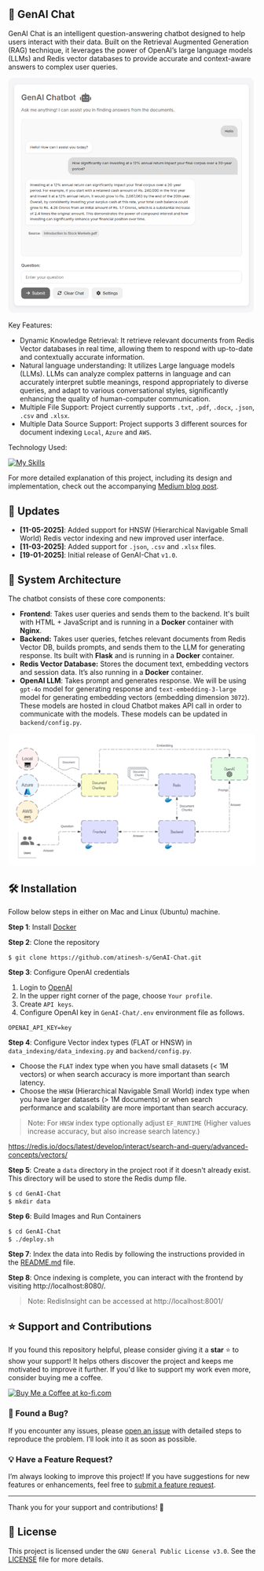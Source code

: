 ## 🤖 GenAI Chat
GenAI Chat is an intelligent question-answering chatbot designed to help users interact with their data. Built on the Retrieval Augmented Generation (RAG) technique, it leverages the power of OpenAI’s large language models (LLMs) and Redis vector databases to provide accurate and context-aware answers to complex user queries.

<img src="data_indexing/images/genai_chat_ui.png" alt="GenAI Chat" width="500" style="border-radius: 10px;">

Key Features:
- Dynamic Knowledge Retrieval: It retrieve relevant documents from Redis Vector databases in real time, allowing them to respond with up-to-date and contextually accurate information.
- Natural language understanding: It utilizes Large language models (LLMs). LLMs can analyze complex patterns in language and can accurately interpret subtle meanings, respond appropriately to diverse queries, and adapt to various conversational styles, significantly enhancing the quality of human-computer communication.
- Multiple File Support: Project currently supports `.txt`, `.pdf`, `.docx`, `.json`, `.csv` and `.xlsx`.
- Multiple Data Source Support: Project supports 3 different sources for document indexing `Local`, `Azure` and `AWS`.

Technology Used:

[![My Skills](https://skillicons.dev/icons?i=python,flask,html,nginx,docker,redis,aws,azure,openai)](https://skillicons.dev)

For more detailed explanation of this project, including its design and implementation, check out the accompanying [Medium blog post](https://atinesh.medium.com/building-a-retrieval-augmented-generation-rag-chatbot-9a86c5b05691).


## 🚀 Updates
- **[11-05-2025]**: Added support for HNSW (Hierarchical Navigable Small World) Redis vector indexing and new improved user interface.
- **[11-03-2025]**: Added support for `.json`, `.csv` and `.xlsx` files.
- **[19-01-2025]**: Initial release of GenAI-Chat `v1.0`.

## 🔎 System Architecture

The chatbot consists of these core components:

- **Frontend**: Takes user queries and sends them to the backend. It's built with HTML + JavaScript and is running in a **Docker** container with **Nginx**.
- **Backend:** Takes user queries, fetches relevant documents from Redis Vector DB, builds prompts, and sends them to the LLM for generating response. Its built with **Flask** and is running in a **Docker** container.
- **Redis Vector Database:** Stores the document text, embedding vectors and session data. It’s also running in a **Docker** container.
- **OpenAI LLM**: Takes prompt and generates response. We will be using `gpt-4o` model for generating response and `text-embedding-3-large` model for generating embedding vectors (embedding dimension `3072`). These models are hosted in cloud Chatbot makes API call in order to communicate with the models. These models can be updated in `backend/config.py`.

<img src="data_indexing/images/genai_chat.png" alt="GenAI Chat" width="800" style="border-radius: 10px;">

## 🛠️ Installation 

Follow below steps in either on Mac and Linux (Ubuntu) machine.

**Step 1**: Install [Docker](https://www.docker.com/get-started/)

**Step 2**: Clone the repository
```
$ git clone https://github.com/atinesh-s/GenAI-Chat.git
```

**Step 3**: Configure OpenAI credentials

1. Login to [OpenAI](https://platform.openai.com)
2. In the upper right corner of the page, choose `Your profile`.
3. Create `API keys`.
4. Configure OpenAI key in `GenAI-Chat/.env` environment file as follows.

```
OPENAI_API_KEY=key
```

**Step 4**: Configure Vector index types (FLAT or HNSW) in `data_indexing/data_indexing.py` and `backend/config.py`.

- Choose the `FLAT` index type when you have small datasets (< 1M vectors) or when search accuracy is more important than search latency.
- Choose the `HNSW` (Hierarchical Navigable Small World) index type when you have larger datasets (> 1M documents) or when search performance and scalability are more important than search accuracy.

> Note: For `HNSW` index type optionally adjust `EF_RUNTIME` (Higher values increase accuracy, but also increase search latency.)

https://redis.io/docs/latest/develop/interact/search-and-query/advanced-concepts/vectors/

**Step 5**: Create a `data` directory in the project root if it doesn't already exist. This directory will be used to store the Redis dump file.

```
$ cd GenAI-Chat
$ mkdir data
```

**Step 6**: Build Images and Run Containers

```
$ cd GenAI-Chat
$ ./deploy.sh
```

**Step 7**: Index the data into Redis by following the instructions provided in the [README.md](/data_indexing/README.md) file.

**Step 8**: Once indexing is complete, you can interact with the frontend by visiting http://localhost:8080/.

> Note: RedisInsight can be accessed at http://localhost:8001/

## ⭐ Support and Contributions

If you found this repository helpful, please consider giving it a **star** ⭐ to show your support! It helps others discover the project and keeps me motivated to improve it further. If you'd like to support my work even more, consider buying me a coffee.

<a href='https://ko-fi.com/J3J4196KY7' target='_blank'><img height='36' style='border:0px;height:36px;' src='https://storage.ko-fi.com/cdn/kofi6.png?v=6' border='0' alt='Buy Me a Coffee at ko-fi.com' /></a>

### 🐛 Found a Bug?  
If you encounter any issues, please [open an issue](https://github.com/atinesh-s/GenAI-Chat/issues) with detailed steps to reproduce the problem. I’ll look into it as soon as possible.

### 💡 Have a Feature Request?  
I’m always looking to improve this project! If you have suggestions for new features or enhancements, feel free to [submit a feature request](https://github.com/atinesh-s/GenAI-Chat/issues).

---

Thank you for your support and contributions! 🙌

## 📝 License

This project is licensed under the `GNU General Public License v3.0`. See the [LICENSE](LICENSE) file for more details.